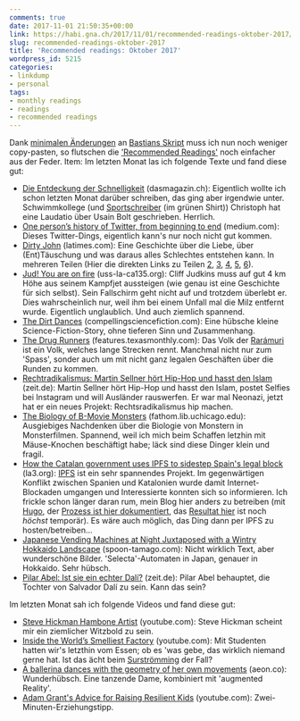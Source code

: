 ```yaml
---
comments: true
date: 2017-11-01 21:50:35+00:00
link: https://habi.gna.ch/2017/11/01/recommended-readings-oktober-2017/
slug: recommended-readings-oktober-2017
title: 'Recommended readings: Oktober 2017'
wordpress_id: 5215
categories:
- linkdump
- personal
tags:
- monthly readings
- readings
- recommended readings
---
```


Dank [minimalen Änderungen](https://github.com/habi/pinboard-angelesen/commit/66422061c922cb2ae8cc71a476bf7f478d40e58e) an [Bastians Skript](https://github.com/dasrecht/pinboard-angelesen) muss ich nun noch weniger copy-pasten, so flutschen die ['Recommended Readings'](https://habi.gna.ch/category/linkdump/) noch einfacher aus der Feder.
Item: Im letzten Monat las ich folgende Texte und fand diese gut:

* [Die Entdeckung der Schnelligkeit](https://www.dasmagazin.ch/2017/07/21/die-entdeckung-der-schnelligkeit-2/) (dasmagazin.ch): Eigentlich wollte ich schon letzten Monat darüber schreiben, das ging aber irgendwie unter. Schwimmkollege (und [Sportschreiber](https://www.dienummereins.ch) (im grünen Shirt)) Christoph hat eine Laudatio über Usain Bolt geschrieben. Herrlich.
* [One person’s history of Twitter, from beginning to end](https://medium.com/@monteiro/one-persons-history-of-twitter-from-beginning-to-end-5b41abed6c20) (medium.com): Dieses Twitter-Dings, eigentlich kann's nur noch nicht gut kommen.
* [Dirty John](http://www.latimes.com/projects/la-me-dirty-john/) (latimes.com): Eine Geschichte über die Liebe, über (Ent)Täuschung und was daraus alles Schlechtes entstehen kann. In mehreren Teilen (Hier die direkten Links zu Teilen [2](http://www.latimes.com/projects/la-me-dirty-john-newlyweds/), [3](http://www.latimes.com/projects/la-me-dirty-john-filthy/), [4](http://www.latimes.com/projects/la-me-dirty-john-forgiveness/), [5](http://www.latimes.com/projects/la-me-dirty-john-escape/), [6](http://www.latimes.com/projects/la-me-dirty-john-terra/)).
* [Jud! You are on fire](https://uss-la-ca135.org/60/1960Judkins-Knott.html) (uss-la-ca135.org): Cliff Judkins muss auf gut 4 km Höhe aus seinem Kampfjet aussteigen (wie genau ist eine Geschichte für sich selbst). Sein Fallschirm geht nicht auf und trotzdem überlebt er. Dies wahrscheinlich nur, weil ihm bei einem Unfall mal die Milz entfernt wurde. Eigentlich unglaublich. Und auch ziemlich spannend.
* [The Dirt Dances](http://compellingsciencefiction.com/stories/the-dirt-dances.html) (compellingsciencefiction.com): Eine hübsche kleine Science-Fiction-Story, ohne tieferen Sinn und Zusammenhang.
* [The Drug Runners](https://features.texasmonthly.com/editorial/the-drug-runners/) (features.texasmonthly.com): Das Volk der [Rarámuri](https://de.wikipedia.org/wiki/Tarahumara) ist ein Volk, welches lange Strecken rennt. Manchmal nicht nur zum 'Spass', sonder auch um mit nicht ganz legalen Geschäften über die Runden zu kommen.
* [Rechtradikalismus: Martin Sellner hört Hip-Hop und hasst den Islam](http://www.zeit.de/campus/2017/05/rechtradikalismus-martin-sellner-instagram/komplettansicht) (zeit.de): Martin Sellner hört Hip-Hop und hasst den Islam, postet Selfies bei Instagram und will Ausländer rauswerfen. Er war mal Neonazi, jetzt hat er ein neues Projekt: Rechtsradikalismus hip machen.
* [The Biology of B-Movie Monsters](http://fathom.lib.uchicago.edu/2/21701757/) (fathom.lib.uchicago.edu): Ausgiebiges Nachdenken über die Biologie von Monstern in Monsterfilmen. Spannend, weil ich mich beim Schaffen letzhin mit Mäuse-Knochen beschäftigt habe; läck sind diese Dinger klein und fragil.
* [How the Catalan government uses IPFS to sidestep Spain's legal block](http://la3.org/~kilburn/blog/catalan-government-bypass-ipfs/) (la3.org): [IPFS](https://ipfs.io) ist ein sehr spannendes Projekt. Im gegenwärtigen Konflikt zwischen Spanien und Katalonien wurde damit Internet-Blockaden umgangen und Interessierte konnten sich so informieren. Ich frickle schon länger daran rum, mein Blog hier anders zu betreiben (mit [Hugo](https://gohugo.io), der [Prozess ist hier dokumentiert](https://github.com/habi/blog), das [Resultat hier](http://blog.davidhaberthuer.ch) ist noch _höchst_ temporär). Es wäre auch möglich, das Ding dann per IPFS zu hosten/betreiben...
* [Japanese Vending Machines at Night Juxtaposed with a Wintry Hokkaido Landscape](http://www.spoon-tamago.com/2017/10/04/japanese-vending-machines-at-night-juxtaposed-with-a-wintry-hokkaido-landscape/) (spoon-tamago.com): Nicht wirklich Text, aber wunderschöne Bilder. 'Selecta'-Automaten in Japan, genauer in Hokkaido. Sehr hübsch.
* [Pilar Abel: Ist sie ein echter Dalí?](http://www.zeit.de/2017/37/pilar-abel-salvador-dali-tochter-vaterschaftstest/komplettansicht) (zeit.de): Pilar Abel behauptet, die Tochter von Salvador Dalí zu sein. Kann das sein?

Im letzten Monat sah ich folgende Videos und fand diese gut:

* [Steve Hickman Hambone Artist](https://www.youtube.com/watch?time_continue=83&v=m9kaQ3ZKPE0) (youtube.com): Steve Hickman scheint mir ein ziemlicher Witzbold zu sein.
* [Inside the World’s Smelliest Factory](https://www.youtube.com/watch?v=9lzPw4EOqto) (youtube.com): Mit Studenten hatten wir's letzthin vom Essen; ob es 'was gebe, das wirklich niemand gerne hat. Ist das ächt beim [Surströmming](https://de.wikipedia.org/wiki/Surströmming) der Fall?
* [A ballerina dances with the geometry of her own movements](https://aeon.co/videos/a-ballerina-dances-with-the-geometry-of-her-own-movements) (aeon.co): Wunderhübsch. Eine tanzende Dame, kombiniert mit 'augmented Reality'.
* [Adam Grant's Advice for Raising Resilient Kids](https://www.youtube.com/watch?v=n9slDgJioS0) (youtube.com): Zwei-Minuten-Erziehungstipp.